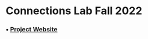 # Connections Lab Fall 2022

### • [Project Website](https://github.com/swostikpati/Connections-Lab-Fall-22/tree/main/Week%201/1.2/Project)
